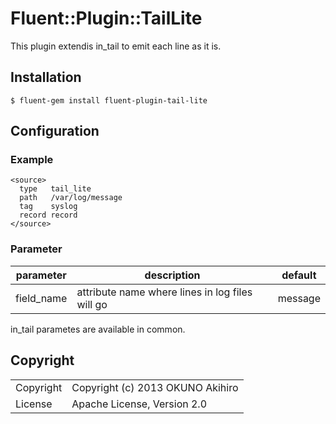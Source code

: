 # Fluent::Plugin::TailLite

This plugin extendis in_tail to emit each line as it is.

## Installation

`$ fluent-gem install fluent-plugin-tail-lite`

## Configuration

### Example

```
<source>
  type   tail_lite
  path   /var/log/message
  tag    syslog
  record record
</source>
```

### Parameter

|parameter|description|default|
|---|---|---|
|field_name|attribute name where lines in log files will go|message|

in_tail parametes are available in common.

## Copyright

<table>
<tr><td>Copyright</td><td>Copyright (c) 2013 OKUNO Akihiro</td></tr>
<tr><td>License</td><td>Apache License, Version 2.0</td></tr>
</table>
